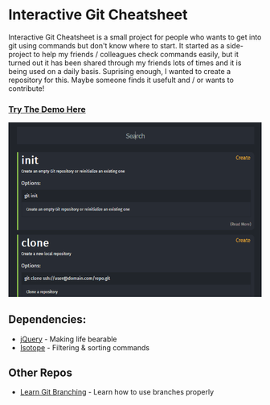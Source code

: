 # Interactive Git Cheatsheet
Interactive Git Cheatsheet is a small project for people who wants to get into git using commands but don't know where to start. It started as a side-project to help my friends / colleagues check commands easily, but it turned out it has been shared through my friends lots of times and it is being used on a daily basis. Suprising enough, I wanted to create a repository for this. Maybe someone finds it usefult and / or wants to contribute!

### [Try The Demo Here](https://excalith.github.io/Interactive-Git-Cheatsheet)

![Anim](/images/anim.gif)

## Dependencies:
* [jQuery](https://github.com/jquery/jquery) - Making life bearable
* [Isotope](https://github.com/metafizzy/isotope) - Filtering & sorting commands

## Other Repos
* [Learn Git Branching](https://learngitbranching.js.org/?demo) - Learn how to use branches properly